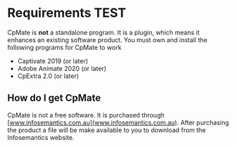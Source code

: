 # Requirements TEST
CpMate is **not** a standalone program. It is a plugin, which means it enhances an existing software product. You must own and install the following programs for CpMate to work
- Captivate 2019 (or later)
- Adobe Animate 2020 (or later)
- CpExtra 2.0 (or later)

## How do I get CpMate
CpMate is not a free software. It is purchased through [www.infosemantics.com.au](www.infosemantics.com.au). After purchasing the product a file will be make available to you to download from the Infosemantics website.
